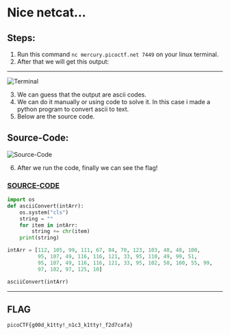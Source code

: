 # Nice netcat...
## Steps:
1. Run this command `nc mercury.picoctf.net 7449` on your linux terminal.
2. After that we will get this output:
---
![Terminal](https://user-images.githubusercontent.com/98648342/169433940-d4b1338f-6e65-4268-af07-d8082055d65d.png)

3. We can guess that the output are ascii codes.
4. We can do it manually or using code to solve it. In this case i made a python program to convert ascii to text.
5. Below are the source code.
## Source-Code:
![Source-Code](https://user-images.githubusercontent.com/98648342/169433831-0aaed967-712a-4335-832a-d8959bb7e3df.png)

6. After we run the code, finally we can see the flag!
### [SOURCE-CODE](https://github.com/jon-shel/CTF-WRITE-UP/blob/1761e2f5502509a94642030932ef3ccf48fcf03f/Asset/Nice%20netcat.../asciiConverter.py)

```py
import os
def asciiConvert(intArr):
    os.system("cls") 
    string = "" 
    for item in intArr:
        string += chr(item)
    print(string)

intArr = [112, 105, 99, 111, 67, 84, 70, 123, 103, 48, 48, 100,
          95, 107, 49, 116, 116, 121, 33, 95, 110, 49, 99, 51, 
          95, 107, 49, 116, 116, 121, 33, 95, 102, 50, 100, 55, 99, 
          97, 102, 97, 125, 10]

asciiConvert(intArr)
```

---

## FLAG
```
picoCTF{g00d_k1tty!_n1c3_k1tty!_f2d7cafa}
```
